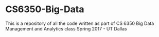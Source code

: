 # CS6350-Big-Data
This is a repository of all the code written as part of CS 6350 Big Data Management and Analytics class Spring 2017 - UT Dallas
